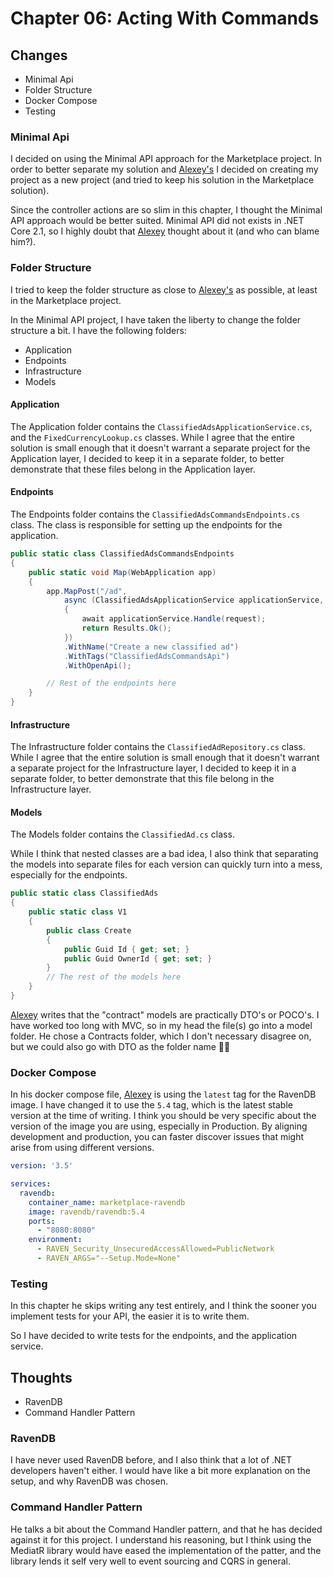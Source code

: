 # Chapter 06: Acting With Commands

## Changes

- Minimal Api
- Folder Structure
- Docker Compose
- Testing

### Minimal Api

I decided on using the Minimal API approach for the Marketplace project.
In order to better separate my solution and [Alexey's](https://github.com/alexeyzimarev) I decided on creating my project as a new project (and tried to keep his solution in the Marketplace solution).

Since the controller actions are so slim in this chapter, I thought the Minimal API approach would be better suited.
Minimal API did not exists in .NET Core 2.1, so I highly doubt that [Alexey](https://github.com/alexeyzimarev) thought about it (and who can blame him?).

### Folder Structure

I tried to keep the folder structure as close to [Alexey's](https://github.com/alexeyzimarev) as possible, at least in the Marketplace project.

In the Minimal API project, I have taken the liberty to change the folder structure a bit.
I have the following folders:

- Application
- Endpoints
- Infrastructure
- Models

#### Application

The Application folder contains the `ClassifiedAdsApplicationService.cs`, and the `FixedCurrencyLookup.cs` classes.
While I agree that the entire solution is small enough that it doesn't warrant a separate project for the Application layer, I decided to keep it in a separate folder, to better demonstrate that these files belong in the Application layer.

#### Endpoints

The Endpoints folder contains the `ClassifiedAdsCommandsEndpoints.cs` class.
The class is responsible for setting up the endpoints for the application.

```csharp
public static class ClassifiedAdsCommandsEndpoints
{
    public static void Map(WebApplication app)
    {
        app.MapPost("/ad",
            async (ClassifiedAdsApplicationService applicationService, ClassifiedAds.V1.Create request) =>
            {
                await applicationService.Handle(request);
                return Results.Ok();
            })
            .WithName("Create a new classified ad")
            .WithTags("ClassifiedAdsCommandsApi")
            .WithOpenApi();

        // Rest of the endpoints here
    }
}
```

#### Infrastructure

The Infrastructure folder contains the `ClassifiedAdRepository.cs` class.
While I agree that the entire solution is small enough that it doesn't warrant a separate project for the Infrastructure layer, I decided to keep it in a separate folder, to better demonstrate that this file belong in the Infrastructure layer.

#### Models

The Models folder contains the `ClassifiedAd.cs` class.

While I think that nested classes are a bad idea, I also think that separating the models into separate files for each version can quickly turn into a mess, especially for the endpoints.

```csharp
public static class ClassifiedAds
{
    public static class V1
    {
        public class Create
        {
            public Guid Id { get; set; }
            public Guid OwnerId { get; set; }
        }
        // The rest of the models here
    }
}
```

[Alexey](https://github.com/alexeyzimarev) writes that the "contract" models are practically DTO's or POCO's. I have worked too long with MVC, so in my head the file(s) go into a model folder. He chose a Contracts folder, which I don't necessary disagree on, but we could also go with DTO as the folder name 🤷‍♂️

### Docker Compose

In his docker compose file, [Alexey](https://github.com/alexeyzimarev) is using the `latest` tag for the RavenDB image. I have changed it to use the `5.4` tag, which is the latest stable version at the time of writing.
I think you should be very specific about the version of the image you are using, especially in Production.
By aligning development and production, you can faster discover issues that might arise from using different versions.

```yaml
version: '3.5'

services:
  ravendb:
    container_name: marketplace-ravendb
    image: ravendb/ravendb:5.4
    ports:
      - "8080:8080"
    environment:
      - RAVEN_Security_UnsecuredAccessAllowed=PublicNetwork
      - RAVEN_ARGS="--Setup.Mode=None"

```

### Testing

In this chapter he skips writing any test entirely, and I think the sooner you implement tests for your API, the easier it is to write them.

So I have decided to write tests for the endpoints, and the application service.

## Thoughts

 - RavenDB
 - Command Handler Pattern

### RavenDB

I have never used RavenDB before, and I also think that a lot of .NET developers haven't either.
I would have like a bit more explanation on the setup, and why RavenDB was chosen.

### Command Handler Pattern

He talks a bit about the Command Handler pattern, and that he has decided against it for this project.
I understand his reasoning, but I think using the MediatR library would have eased the implementation of the patter, and the library lends it self very well to event sourcing and CQRS in general.